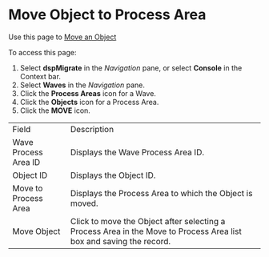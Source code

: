 # Move Object to Process Area

<div class="use">

Use this page to [Move an Object](../Use_Cases/Copy_Elements.htm#Copy3)

</div>

To access this page:

1.  Select <span style="font-weight: bold;">dspMigrate</span> in the
    <span style="font-style: italic;">Navigation</span> pane, or select
    <span style="font-weight: bold;">Console</span> in the Context bar.
2.  Select <span style="font-weight: bold;">Waves</span> in the
    <span style="font-style: italic;">Navigation</span> pane.
3.  Click the <span style="font-weight: bold;">Process Areas</span> icon
    for a Wave.
4.  Click the <span style="font-weight: bold;">Objects</span> icon for a
    Process Area.
5.  Click the <span style="font-weight: bold;">MOVE</span>
icon.

|                      |                                                                                                                     |
| -------------------- | ------------------------------------------------------------------------------------------------------------------- |
| Field                | Description                                                                                                         |
| Wave Process Area ID | Displays the Wave Process Area ID.                                                                                  |
| Object ID            | Displays the Object ID.                                                                                             |
| Move to Process Area | Displays the Process Area to which the Object is moved.                                                             |
| Move Object          | Click to move the Object after selecting a Process Area in the Move to Process Area list box and saving the record. |
